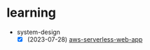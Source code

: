 # learning

- system-design
  - [x] (2023-07-28) [aws-serverless-web-app](system-design/aws-serverless-web-app)
